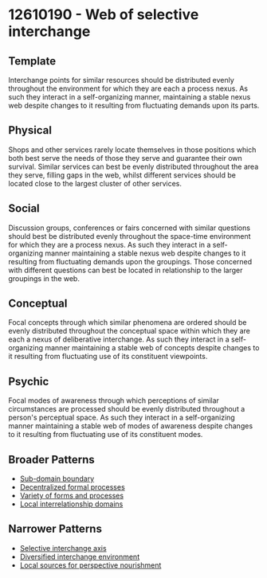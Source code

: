 # 12610190 - Web of selective interchange

## Template

Interchange points for similar resources should be distributed evenly throughout the environment for which they are each a process nexus. As such they interact in a self-organizing manner, maintaining a stable nexus web despite changes to it resulting from fluctuating demands upon its parts.

## Physical

Shops and other services rarely locate themselves in those positions which both best serve the needs of those they serve and guarantee their own survival. Similar services can best be evenly distributed throughout the area they serve, filling gaps in the web, whilst different services should be located close to the largest cluster of other services.

## Social

Discussion groups, conferences or fairs concerned with similar questions should best be distributed evenly throughout the space-time environment for which they are a process nexus. As such they interact in a self- organizing manner maintaining a stable nexus web despite changes to it resulting from fluctuating demands upon the groupings. Those concerned with different questions can best be located in relationship to the larger groupings in the web.

## Conceptual

Focal concepts through which similar phenomena are ordered should be evenly distributed throughout the conceptual space within which they are each a nexus of deliberative interchange. As such they interact in a self- organizing manner maintaining a stable web of concepts despite changes to it resulting from fluctuating use of its constituent viewpoints.

## Psychic

Focal modes of awareness through which perceptions of similar circumstances are processed should be evenly distributed throughout a person's perceptual space. As such they interact in a self-organizing manner maintaining a stable web of modes of awareness despite changes to it resulting from fluctuating use of its constituent modes.

## Broader Patterns

- [Sub-domain boundary](12610130)
- [Decentralized formal processes](12610090)
- [Variety of forms and processes](12610080)
- [Local interrelationship domains](12610110)

## Narrower Patterns

- [Selective interchange axis](12610320)
- [Diversified interchange environment](12610460)
- [Local sources for perspective nourishment](12610890)

